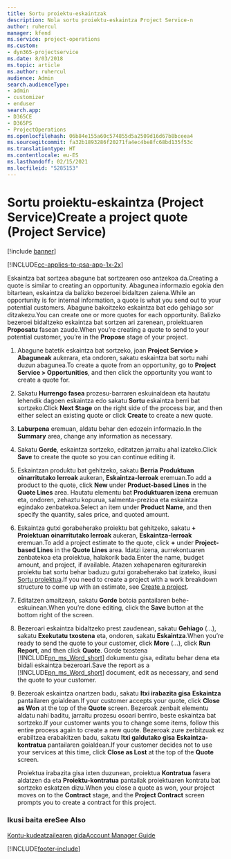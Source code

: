 ```yaml
---
title: Sortu proiektu-eskaintzak
description: Nola sortu proiektu-eskaintza Project Service-n
author: ruhercul
manager: kfend
ms.service: project-operations
ms.custom:
- dyn365-projectservice
ms.date: 8/03/2018
ms.topic: article
ms.author: ruhercul
audience: Admin
search.audienceType:
- admin
- customizer
- enduser
search.app:
- D365CE
- D365PS
- ProjectOperations
ms.openlocfilehash: 06b84e155a60c574855d5a2509d16d67b8bceea4
ms.sourcegitcommit: fa32b1893286f20271fa4ec4be8fc68bd135f53c
ms.translationtype: HT
ms.contentlocale: eu-ES
ms.lasthandoff: 02/15/2021
ms.locfileid: "5285153"
---
```

# <a name="create-a-project-quote-project-service"></a><span data-ttu-id="072d6-103">Sortu proiektu-eskaintza (Project Service)</span><span class="sxs-lookup"><span data-stu-id="072d6-103">Create a project quote (Project Service)</span></span>

[!include [banner](../includes/psa-now-project-operations.md)]

[!INCLUDE[cc-applies-to-psa-app-1x-2x](../includes/cc-applies-to-psa-app-1x-2x.md)]

<span data-ttu-id="072d6-104">Eskaintza bat sortzea abagune bat sortzearen oso antzekoa da.</span><span class="sxs-lookup"><span data-stu-id="072d6-104">Creating a quote is similar to creating an opportunity.</span></span> <span data-ttu-id="072d6-105">Abagunea informazio egokia den bitartean, eskaintza da balizko bezeroei bidaltzen zaiena.</span><span class="sxs-lookup"><span data-stu-id="072d6-105">While an opportunity is for internal information, a quote is what you send out to your potential customers.</span></span> <span data-ttu-id="072d6-106">Abagune bakoitzeko eskaintza bat edo gehiago sor ditzakezu.</span><span class="sxs-lookup"><span data-stu-id="072d6-106">You can create one or more quotes for each opportunity.</span></span> <span data-ttu-id="072d6-107">Balizko bezeroei bidaltzeko eskaintza bat sortzen ari zarenean, proiektuaren **Proposatu** fasean zaude.</span><span class="sxs-lookup"><span data-stu-id="072d6-107">When you’re creating a quote to send to your potential customer, you’re in the **Propose** stage of your project.</span></span>  
  
1. <span data-ttu-id="072d6-108">Abagune batetik eskaintza bat sortzeko, joan **Project Service > Abaguneak** aukerara, eta ondoren, sakatu eskaintza bat sortu nahi duzun abagunea.</span><span class="sxs-lookup"><span data-stu-id="072d6-108">To create a quote from an opportunity, go to **Project Service > Opportunities**, and then click the opportunity you want to create a quote for.</span></span>  
  
2. <span data-ttu-id="072d6-109">Sakatu **Hurrengo fasea** prozesu-barraren eskuinaldean eta hautatu lehendik dagoen eskaintza edo sakatu **Sortu** eskaintza berri bat sortzeko.</span><span class="sxs-lookup"><span data-stu-id="072d6-109">Click **Next Stage** on the right side of the process bar, and then either select an existing quote or click **Create** to create a new quote.</span></span>  
  
3. <span data-ttu-id="072d6-110">**Laburpena** eremuan, aldatu behar den edozein informazio.</span><span class="sxs-lookup"><span data-stu-id="072d6-110">In the **Summary** area, change any information as necessary.</span></span>  
  
4. <span data-ttu-id="072d6-111">Sakatu **Gorde**, eskaintza sortzeko, editatzen jarraitu ahal izateko.</span><span class="sxs-lookup"><span data-stu-id="072d6-111">Click **Save** to create the quote so you can continue editing it.</span></span>  
  
5. <span data-ttu-id="072d6-112">Eskaintzan produktu bat gehitzeko, sakatu **Berria** **Produktuan oinarritutako lerroak** aukeran, **Eskaintza-lerroak** eremuan.</span><span class="sxs-lookup"><span data-stu-id="072d6-112">To add a product to the quote, click **New** under **Product-based Lines** in the **Quote Lines** area.</span></span> <span data-ttu-id="072d6-113">Hautatu elementu bat **Produktuaren izena** eremuan eta, ondoren, zehaztu kopurua, salmenta-prezioa eta eskaintza egindako zenbatekoa.</span><span class="sxs-lookup"><span data-stu-id="072d6-113">Select an item under **Product Name**, and then specify the quantity, sales price, and quoted amount.</span></span>  
  
6. <span data-ttu-id="072d6-114">Eskaintza gutxi gorabeherako proiektu bat gehitzeko, sakatu **+** **Proiektuan oinarritutako lerroak** aukeran, **Eskaintza-lerroak** eremuan.</span><span class="sxs-lookup"><span data-stu-id="072d6-114">To add a project estimate to the quote, click **+** under **Project-based Lines** in the **Quote Lines** area.</span></span> <span data-ttu-id="072d6-115">Idatzi izena, aurrekontuaren zenbatekoa eta proiektua, halakorik bada.</span><span class="sxs-lookup"><span data-stu-id="072d6-115">Enter the name, budget amount, and project, if available.</span></span> <span data-ttu-id="072d6-116">Atazen xehapenaren egiturarekin proiektu bat sortu behar baduzu gutxi gorabeherako bat izateko, ikusi [Sortu proiektua](../psa/create-project.md).</span><span class="sxs-lookup"><span data-stu-id="072d6-116">If you need to create a project with a work breakdown structure to come up with an estimate, see [Create a project](../psa/create-project.md).</span></span>  
  
7. <span data-ttu-id="072d6-117">Editatzen amaitzean, sakatu **Gorde** botoia pantailaren behe-eskuinean.</span><span class="sxs-lookup"><span data-stu-id="072d6-117">When you’re done editing, click the **Save** button at the bottom right of the screen.</span></span>  
  
8. <span data-ttu-id="072d6-118">Bezeroari eskaintza bidaltzeko prest zaudenean, sakatu **Gehiago** (...), sakatu **Exekutatu txostena** eta, ondoren, sakatu **Eskaintza**.</span><span class="sxs-lookup"><span data-stu-id="072d6-118">When you’re ready to send the quote to your customer, click **More** (…), click **Run Report**, and then click **Quote**.</span></span> <span data-ttu-id="072d6-119">Gorde txostena [!INCLUDE[pn_ms_Word_short](../includes/pn-ms-word-short.md)] dokumentu gisa, editatu behar dena eta bidali eskaintza bezeroari.</span><span class="sxs-lookup"><span data-stu-id="072d6-119">Save the report as a [!INCLUDE[pn_ms_Word_short](../includes/pn-ms-word-short.md)] document, edit as necessary, and send the quote to your customer.</span></span>  
  
9. <span data-ttu-id="072d6-120">Bezeroak eskaintza onartzen badu, sakatu **Itxi irabazita gisa** **Eskaintza** pantailaren goialdean.</span><span class="sxs-lookup"><span data-stu-id="072d6-120">If your customer accepts your quote, click **Close as Won** at the top of the **Quote** screen.</span></span> <span data-ttu-id="072d6-121">Bezeroak zenbait elementu aldatu nahi baditu, jarraitu prozesu osoari berriro, beste eskaintza bat sortzeko.</span><span class="sxs-lookup"><span data-stu-id="072d6-121">If your customer wants you to change some items, follow this entire process again to create a new quote.</span></span> <span data-ttu-id="072d6-122">Bezeroak zure zerbitzuak ez erabiltzea erabakitzen badu, sakatu **Itxi galdutako gisa** **Eskaintza-kontratua** pantailaren goialdean.</span><span class="sxs-lookup"><span data-stu-id="072d6-122">If your customer decides not to use your services at this time, click **Close as Lost** at the top of the **Quote** screen.</span></span>  
  
   <span data-ttu-id="072d6-123">Proiektua irabazita gisa ixten duzunean, proiektua **Kontratua** fasera aldatzen da eta **Proiektu-kontratua** pantailak proiektuaren kontratu bat sortzeko eskatzen dizu.</span><span class="sxs-lookup"><span data-stu-id="072d6-123">When you close a quote as won, your project moves on to the **Contract** stage, and the **Project Contract** screen prompts you to create a contract for this project.</span></span>  
  
### <a name="see-also"></a><span data-ttu-id="072d6-124">Ikusi baita ere</span><span class="sxs-lookup"><span data-stu-id="072d6-124">See Also</span></span>  
 [<span data-ttu-id="072d6-125">Kontu-kudeatzailearen gida</span><span class="sxs-lookup"><span data-stu-id="072d6-125">Account Manager Guide</span></span>](../psa/account-manager-guide.md)


[!INCLUDE[footer-include](../includes/footer-banner.md)]